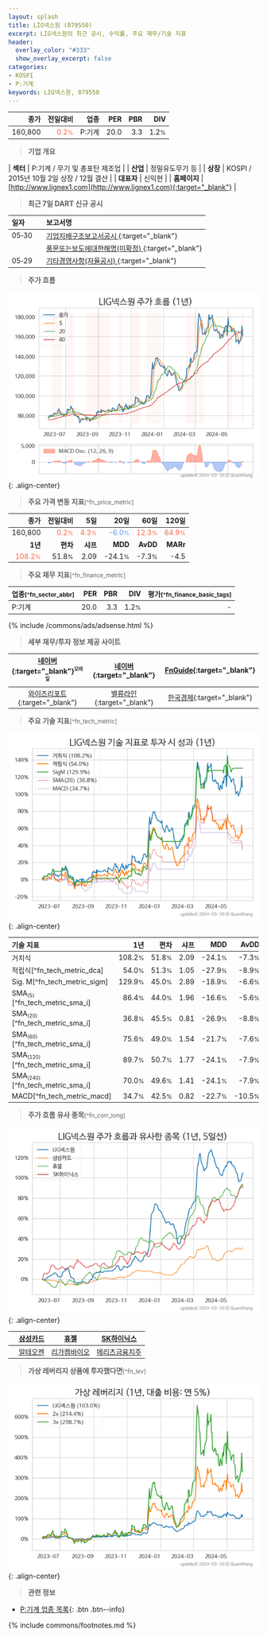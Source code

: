 ```yaml
---
layout: splash
title: LIG넥스원 (079550)
excerpt: LIG넥스원의 최근 공시, 수익률, 주요 재무/기술 지표
header:
  overlay_color: "#333"
  show_overlay_excerpt: false
categories:
- KOSPI
- P:기계
keywords: LIG넥스원, 079550
---
```


| **종가** | **전일대비** | **업종** | **PER** | **PBR** | **DIV** |
| -------: | -----------: | -------: | ------: | ------: | ------: |
| 160,800 | <span style="color: tomato">0.2<small>%</small></span> | P:기계 | 20.0 | 3.3 | 1.2<small>%</small> |

<!-- more -->


> **기업 개요**<a id="company"></a>

| <span style="white-space:nowrap;">**섹터**</span> | P:기계 / 무기 및 총포탄 제조업 |
| <span style="white-space:nowrap;">**산업**</span> | 정밀유도무기 등 |
| <span style="white-space:nowrap;">**상장**</span> | KOSPI / 2015년 10월 2일 상장 / 12월 결산 |
| <span style="white-space:nowrap;">**대표자**</span> | 신익현 |
| <span style="white-space:nowrap;">**홈페이지**</span> | [http://www.lignex1.com](http://www.lignex1.com){:target="_blank"} |


> **최근 7일 DART 신규 공시**<a id="dart"></a>

| **일자** |      | **보고서명** |
| :------- | :--- | :----------- |
| 05&#x2011;30 | | [기업지배구조보고서공시              ](https://dart.fss.or.kr/dsaf001/main.do?rcpNo=20240530800072){:target="_blank"} |
|  | | [풍문또는보도에대한해명(미확정)              ](https://dart.fss.or.kr/dsaf001/main.do?rcpNo=20240530800053){:target="_blank"} |
| 05&#x2011;29 | | [기타경영사항(자율공시)              ](https://dart.fss.or.kr/dsaf001/main.do?rcpNo=20240529800274){:target="_blank"} |


> **주가 흐름**<a id="price"></a>

![079550](/stock/images/079550.png){: .align-center}


> **주요 가격 변동 지표**<small>[^fn_price_metric]</small>

| **종가** | **전일대비** | **5일** | **20일** | **60일** | **120일** |
| -------: | -----------: | ------: | -------: | -------: | --------: |
| 160,800 | <span style="color: tomato">0.2<small>%</small></span> | <span style="color: tomato">4.3<small>%</small></span> | <span style="color: cornflowerblue">-6.0<small>%</small></span> | <span style="color: tomato">12.3<small>%</small></span> | <span style="color: tomato">64.9<small>%</small></span> |
| **1년** | **편차** | **샤프** | **MDD** | **AvDD** | **MARr** |
| <span style="color: tomato">108.2<small>%</small></span> | 51.8<small>%</small> | 2.09 | -24.1<small>%</small> | -7.3<small>%</small> | -4.5 |


> **주요 재무 지표**<small>[^fn_finance_metric]</small>

| **업종**<small>[^fn_sector_abbr]</small> | **PER** | **PBR** | **DIV** | **평가**<small>[^fn_finance_basic_tags]</small> |
| :--------------------------------------- | ------: | ------: | ------: | ----------------------------------------------: |
| P:기계 | 20.0 | 3.3 | 1.2<small>%</small> | - |



{% include /commons/ads/adsense.html %}

> **세부 재무/투자 정보 제공 사이트**

| [네이버](https://m.stock.naver.com/domestic/stock/079550/finance/summary){:target="_blank"}<sup><small>모바일</small></sup> | [네이버](https://finance.naver.com/item/coinfo.naver?code=079550){:target="_blank"} | [FnGuide](https://comp.fnguide.com/SVO2/ASP/SVD_Invest.asp?gicode=A079550&MenuYn=Y){:target="_blank"} |
| :---: | :---: | :---: |
| [와이즈리포트](https://comp.wisereport.co.kr/company/c1040001.aspx?cmp_cd=079550){:target="_blank"} | [밸류라인](https://www.valueline.co.kr/finance/summary/079550){:target="_blank"} | [한국경제](https://markets.hankyung.com/stock/079550/financial-summary){:target="_blank"} |


> **주요 기술 지표**<small>[^fn_tech_metric]</small>


![079550](/stock/images/079550_tech.png){: .align-center}

| **기술 지표** | **1년** | **편차** | **샤프** | **MDD** | **AvDD** |
| :------------ | ------: | -----------: | -------: | ------: | -------: |
| 거치식 | 108.2<small>%</small> | 51.8<small>%</small> | 2.09 | -24.1<small>%</small> | -7.3<small>%</small> |
| 적립식[^fn_tech_metric_dca] | 54.0<small>%</small> | 51.3<small>%</small> | 1.05 | -27.9<small>%</small> | -8.9<small>%</small> |
| Sig. M[^fn_tech_metric_sigm] | 129.9<small>%</small> | 45.0<small>%</small> | 2.89 | -18.9<small>%</small> | -6.6<small>%</small> |
| SMA<small><sub>(5)</sub></small>[^fn_tech_metric_sma_i] | 86.4<small>%</small> | 44.0<small>%</small> | 1.96 | -16.6<small>%</small> | -5.6<small>%</small> |
| SMA<small><sub>(20)</sub></small>[^fn_tech_metric_sma_i] | 36.8<small>%</small> | 45.5<small>%</small> | 0.81 | -26.9<small>%</small> | -8.8<small>%</small> |
| SMA<small><sub>(60)</sub></small>[^fn_tech_metric_sma_i] | 75.6<small>%</small> | 49.0<small>%</small> | 1.54 | -21.7<small>%</small> | -7.6<small>%</small> |
| SMA<small><sub>(120)</sub></small>[^fn_tech_metric_sma_i] | 89.7<small>%</small> | 50.7<small>%</small> | 1.77 | -24.1<small>%</small> | -7.9<small>%</small> |
| SMA<small><sub>(240)</sub></small>[^fn_tech_metric_sma_i] | 70.0<small>%</small> | 49.6<small>%</small> | 1.41 | -24.1<small>%</small> | -7.9<small>%</small> |
| MACD[^fn_tech_metric_macd] | 34.7<small>%</small> | 42.5<small>%</small> | 0.82 | -22.7<small>%</small> | -10.5<small>%</small> |


> **주가 흐름 유사 종목**<a id="corr"></a><small>[^fn_corr_long]</small>

![079550](/stock/images/079550_corr.png){: .align-center}

|       | [삼성카드](/029780/) | [휴젤](/145020/) | [SK하이닉스](/000660/) |
| :---: | :------------------------------------: | :------------------------------------: | :------------------------------------: |
|       | [알테오젠](/196170/) | [리가켐바이오](/141080/) | [메리츠금융지주](/138040/) |


> **가상 레버리지 상품에 투자했다면**<a id="2x"></a><small>[^fn_lev]</small>

![079550](/stock/images/079550_2x.png){: .align-center}


> **관련 정보**

- [P:기계 업종 목록](/stats/sector/kospi_업종_기계_종목/){: .btn .btn--info}

{% include commons/footnotes.md %}
